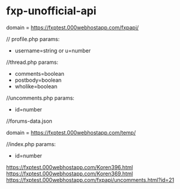 # fxp-unofficial-api

domain = https://fxptest.000webhostapp.com/fxpapi/

// profile.php
params:
* username=string or u=number

//thread.php
params:
* comments=boolean
* postbody=boolean
* wholike=boolean

//uncomments.php
params:
* id=number

//forums-data.json


domain = https://fxptest.000webhostapp.com/temp/

//index.php
params:
* id=number


https://fxptest.000webhostapp.com/Koren396.html
https://fxptest.000webhostapp.com/Koren369.html
https://fxptest.000webhostapp.com/fxpapi/uncomments.html?id=21
